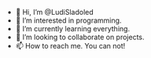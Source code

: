 - 👋 Hi, I’m @LudiSladoled
- 👀 I’m interested in programming.
- 🌱 I’m currently learning everything.
- 💞️ I’m looking to collaborate on projects.
- 📫 How to reach me. You can not!

<!---
LudiSladoled/LudiSladoled is a ✨ special ✨ repository because its `README.md` (this file) appears on your GitHub profile.
You can click the Preview link to take a look at your changes.
--->
